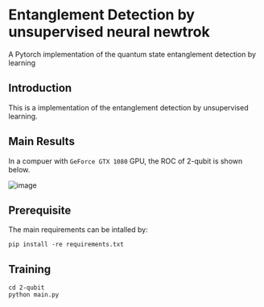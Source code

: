 # Entanglement Detection by unsupervised neural newtrok

A Pytorch implementation of the quantum state entanglement detection by learning

## Introduction

This is a implementation of the entanglement detection by unsupervised learning. 

## Main Results

In a compuer with `GeForce GTX 1080` GPU, the ROC of 2-qubit is shown below.

![image](https://github.com/ewellchen/Entanglement_detection/image/ROC-2qubit)
## Prerequisite

The main requirements can be intalled by:

```
pip install -re requirements.txt
```

## Training

```
cd 2-qubit
python main.py
```

